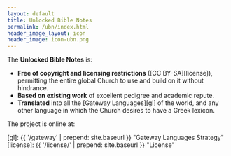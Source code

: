 ```yaml
---
layout: default
title: Unlocked Bible Notes
permalink: /ubn/index.html
header_image_layout: icon
header_image: icon-ubn.png 
---
```


The **Unlocked Bible Notes** is:

  - **Free of copyright and licensing restrictions** ([CC BY-SA][license]), permitting the entire global Church to use and build on it without hindrance.
  - **Based on existing work** of excellent pedigree and academic repute.
  - **Translated** into all the [Gateway Languages][gl] of the world, and any other language in which the Church desires to have a Greek lexicon.

The project is online at: 


[gl]: {{ '/gateway' | prepend: site.baseurl }} "Gateway Languages Strategy"
[license]: {{ '/license/' | prepend: site.baseurl }} "License"
